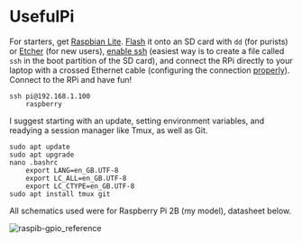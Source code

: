 # UsefulPi

For starters, get [Raspbian Lite](https://www.raspberrypi.org/downloads/raspbian/). [Flash](https://www.raspberrypi.org/documentation/installation/installing-images/) it onto an SD card with `dd` (for purists) or [Etcher](https://etcher.io/) (for new users), [enable ssh](https://www.raspberrypi.org/documentation/remote-access/ssh/README.md) (easiest way is to create a file called `ssh` in the boot partition of the SD card), and connect the RPi directly to your laptop with a crossed Ethernet cable (configuring the connection [properly](https://stackoverflow.com/questions/16040128/hook-up-raspberry-pi-via-ethernet-to-laptop-without-router)). Connect to the RPi and have fun!

    ssh pi@192.168.1.100
        raspberry

I suggest starting with an update, setting environment variables, and readying a session manager like Tmux, as well as Git. 

    sudo apt update
    sudo apt upgrade
    nano .bashrc
        export LANG=en_GB.UTF-8
        export LC_ALL=en_GB.UTF-8
        export LC_CTYPE=en_GB.UTF-8
    sudo apt install tmux git

All schematics used were for Raspberry Pi 2B (my model), datasheet below.

![raspib-gpio_reference](https://user-images.githubusercontent.com/9117323/37006687-656076ba-20d1-11e8-96f2-0f03cf983224.png)
